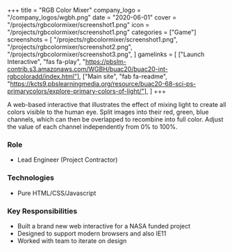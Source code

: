 +++
title = "RGB Color Mixer"
company_logo = "/company_logos/wgbh.png"
date = "2020-06-01"
cover = "/projects/rgbcolormixer/screenshot1.png"
icon = "/projects/rgbcolormixer/screenshot1.png"
categories = ["Game"]
screenshots = [
    "/projects/rgbcolormixer/screenshot1.png",
    "/projects/rgbcolormixer/screenshot2.png",
    "/projects/rgbcolormixer/screenshot3.png",
]
gamelinks = [
    ["Launch Interactive", "fas fa-play", "https://pbslm-contrib.s3.amazonaws.com/WGBH/buac20/buac20-int-rgbcoloradd/index.html"],
    ["Main site", "fab fa-readme", "https://kcts9.pbslearningmedia.org/resource/buac20-68-sci-ps-primarycolors/explore-primary-colors-of-light/"],
]
+++

A web-based interactive that illustrates the effect of mixing light to create all colors visible to the human eye. Split images into their red, green, blue channels, which can then be overlapped to recombine into full color. Adjust the value of each channel independently from 0% to 100%.

### Role
* Lead Engineer (Project Contractor)

### Technologies
* Pure HTML/CSS/Javascript

### Key Responsibilities
* Built a brand new web interactive for a NASA funded project
* Designed to support modern browsers and also IE11
* Worked with team to iterate on design